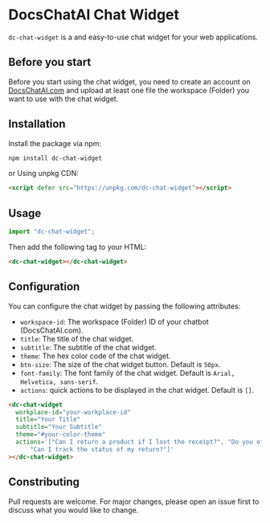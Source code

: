 # DocsChatAI Chat Widget

`dc-chat-widget` is a and easy-to-use chat widget for your web applications.

## Before you start

Before you start using the chat widget, you need to create an account on [DocsChatAI.com](https://docschatai.com) and upload at least one file the workspace (Folder) you want to use with the chat widget.

## Installation

Install the package via npm:

```sh
npm install dc-chat-widget
```

or Using unpkg CDN:

```html
<script defer src="https://unpkg.com/dc-chat-widget"></script>
```

## Usage

```javascript
import "dc-chat-widget";
```

Then add the following tag to your HTML:

```html
<dc-chat-widget></dc-chat-widget>
```

## Configuration

You can configure the chat widget by passing the following attributes:

- `workspace-id`: The workspace (Folder) ID of your chatbot (DocsChatAI.com).
- `title`: The title of the chat widget.
- `subtitle`: The subtitle of the chat widget.
- `theme`: The hex color code of the chat widget.
- `btn-size`: The size of the chat widget button. Default is `50px`.
- `font-family`: The font family of the chat widget. Default is `Arial, Helvetica, sans-serif`.
- `actions`: quick actions to be displayed in the chat widget. Default is `[]`.

```html
<dc-chat-widget
  workplace-id="your-workplace-id"
  title="Your Title"
  subtitle="Your Subtitle"
  theme="#your-color-theme"
  actions='["Can I return a product if I lost the receipt?", "Do you offer in-store returns?", 
      "Can I track the status of my return?"]'
></dc-chat-widget>
```

## Constributing

Pull requests are welcome. For major changes, please open an issue first to discuss what you would like to change.
